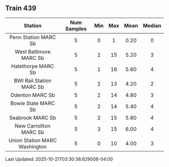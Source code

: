 ## Train 439

| Station | Num Samples | Min | Max | Mean | Median |
| :-----: | :---------: | :-: | :-: | :--: | :----: |
| Penn Station MARC Sb | 5 | 0 | 1 | 0.20 | 0 |
| West Baltimore MARC Sb | 5 | 2 | 15 | 5.20 | 3 |
| Halethorpe MARC Sb | 5 | 1 | 16 | 5.60 | 4 |
| BWI Rail Station MARC Sb | 5 | 2 | 13 | 4.20 | 2 |
| Odenton MARC Sb | 5 | 2 | 14 | 4.80 | 3 |
| Bowie State MARC Sb | 5 | 2 | 14 | 5.40 | 4 |
| Seabrook MARC Sb | 5 | 2 | 15 | 5.80 | 4 |
| New Carrollton MARC Sb | 5 | 3 | 15 | 6.00 | 4 |
| Union Station MARC Washington | 5 | 0 | 10 | 4.00 | 3 |


Last Updated: 2025-10-21T03:30:38.629008-04:00